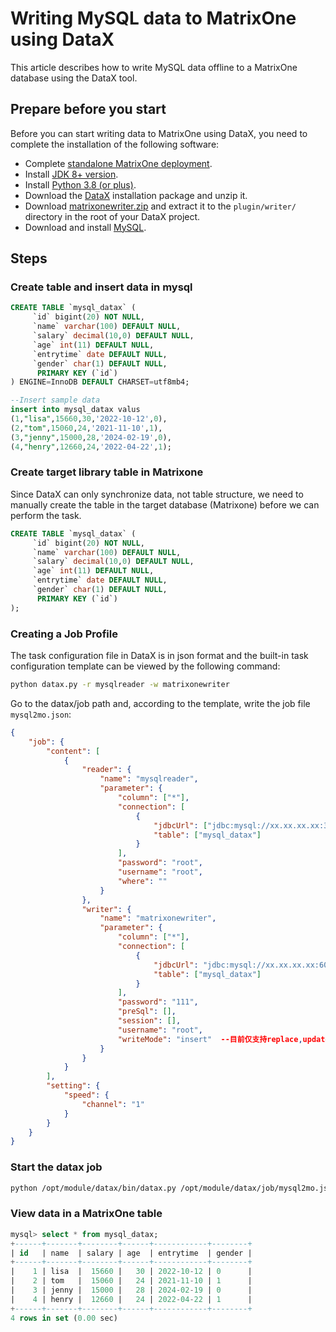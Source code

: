 # Writing MySQL data to MatrixOne using DataX

This article describes how to write MySQL data offline to a MatrixOne database using the DataX tool.

## Prepare before you start

Before you can start writing data to MatrixOne using DataX, you need to complete the installation of the following software:

- Complete [standalone MatrixOne deployment](../../../../Get-Started/install-standalone-matrixone.md).
- Install [JDK 8+ version](https://www.oracle.com/sg/java/technologies/javase/javase8-archive-downloads.html).
- Install [Python 3.8 (or plus)](https://www.python.org/downloads/).
- Download the [DataX](https://datax-opensource.oss-cn-hangzhou.aliyuncs.com/202210/datax.tar.gz) installation package and unzip it.
- Download [matrixonewriter.zip](https://community-shared-data-1308875761.cos.ap-beijing.myqcloud.com/artwork/docs/develop/Computing-Engine/datax-write/matrixonewriter.zip) and extract it to the `plugin/writer/` directory in the root of your DataX project.
- Download and install [MySQL](https://downloads.mysql.com/archives/get/p/23/file/mysql-server_8.0.33-1ubuntu23.04_amd64.deb-bundle.tar).

## Steps

### Create table and insert data in mysql

```sql
CREATE TABLE `mysql_datax` (
     `id` bigint(20) NOT NULL,
     `name` varchar(100) DEFAULT NULL,
     `salary` decimal(10,0) DEFAULT NULL,
     `age` int(11) DEFAULT NULL,
     `entrytime` date DEFAULT NULL,
     `gender` char(1) DEFAULT NULL,
      PRIMARY KEY (`id`)
) ENGINE=InnoDB DEFAULT CHARSET=utf8mb4;

--Insert sample data
insert into mysql_datax valus
(1,"lisa",15660,30,'2022-10-12',0),
(2,"tom",15060,24,'2021-11-10',1),
(3,"jenny",15000,28,'2024-02-19',0),
(4,"henry",12660,24,'2022-04-22',1);
```

### Create target library table in Matrixone

Since DataX can only synchronize data, not table structure, we need to manually create the table in the target database (Matrixone) before we can perform the task.

```sql
CREATE TABLE `mysql_datax` (
     `id` bigint(20) NOT NULL,
     `name` varchar(100) DEFAULT NULL,
     `salary` decimal(10,0) DEFAULT NULL,
     `age` int(11) DEFAULT NULL,
     `entrytime` date DEFAULT NULL,
     `gender` char(1) DEFAULT NULL,
      PRIMARY KEY (`id`)
);
```

### Creating a Job Profile

The task configuration file in DataX is in json format and the built-in task configuration template can be viewed by the following command:

```bash
python datax.py -r mysqlreader -w matrixonewriter
```

Go to the datax/job path and, according to the template, write the job file `mysql2mo.json`:

```json
{
    "job": {
        "content": [
            {
                "reader": {
                    "name": "mysqlreader",
                    "parameter": {
                        "column": ["*"],
                        "connection": [
                            {
                                "jdbcUrl": ["jdbc:mysql://xx.xx.xx.xx:3306/test"],
                                "table": ["mysql_datax"]
                            }
                        ],
                        "password": "root",
                        "username": "root",
                        "where": ""
                    }
                },
                "writer": {
                    "name": "matrixonewriter",
                    "parameter": {
                        "column": ["*"],
                        "connection": [
                            {
                                "jdbcUrl": "jdbc:mysql://xx.xx.xx.xx:6001/test",
                                "table": ["mysql_datax"]
                            }
                        ],
                        "password": "111",
                        "preSql": [],
                        "session": [],
                        "username": "root",
                        "writeMode": "insert"  --目前仅支持replace,update 或 insert 方式
                    }
                }
            }
        ],
        "setting": {
            "speed": {
                "channel": "1"
            }
        }
    }
}
```

### Start the datax job

```bash
python /opt/module/datax/bin/datax.py /opt/module/datax/job/mysql2mo.json
```

### View data in a MatrixOne table

```sql
mysql> select * from mysql_datax;
+------+-------+--------+------+------------+--------+
| id   | name  | salary | age  | entrytime  | gender |
+------+-------+--------+------+------------+--------+
|    1 | lisa  |  15660 |   30 | 2022-10-12 | 0      |
|    2 | tom   |  15060 |   24 | 2021-11-10 | 1      |
|    3 | jenny |  15000 |   28 | 2024-02-19 | 0      |
|    4 | henry |  12660 |   24 | 2022-04-22 | 1      |
+------+-------+--------+------+------------+--------+
4 rows in set (0.00 sec)
```